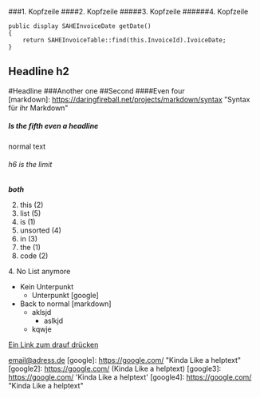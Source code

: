 ###1. Kopfzeile
####2. Kopfzeile
#####3. Kopfzeile
######4. Kopfzeile


    public display SAHEInvoiceDate getDate()
    {
        return SAHEInvoiceTable::find(this.InvoiceId).IvoiceDate;
    }


Headline h2
-----------  
#Headline
###Another one
##Second
####Even four  
[markdown]: https://daringfireball.net/projects/markdown/syntax "Syntax für ihr Markdown"
##### Is the fifth even a headline

normal text

###### h6 is the limit  
***both***

2. this (2)  
5. list (5)  
1. is (1)  
4. unsorted (4)  
3. in (3)
1. the (1)  
2. code (2)

4\. No List anymore

* Kein Unterpunkt 
    * Unterpunkt [google]
* Back to normal [markdown]
    * aklsjd  
        * aslkjd  
    * kqwje

[Ein Link zum drauf drücken](https://www.google.de)

<email@adress.de>
[google]: https://google.com/  "Kinda Like a helptext"
[google2]: https://google.com/  (Kinda Like a helptext)
[google3]: https://google.com/  'Kinda Like a helptext'
[google4]: <https://google.com/>  "Kinda Like a helptext"
